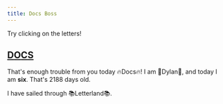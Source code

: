 ```yaml
---
title: Docs Boss
---
```


Try clicking on the letters!

## [D](boss/6.md)[O](boss/6.md)[C](boss/6.md)[S](boss/6.md)

That's enough trouble from you today 🔥Docs🔥! I am 🌟Dylan🌟, and today I am **six**. That's 2188 days old.

I have sailed through 📚Letterland📚.